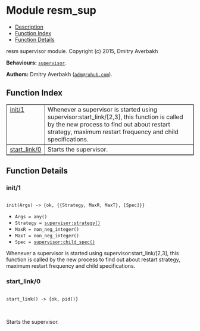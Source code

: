 

# Module resm_sup #
* [Description](#description)
* [Function Index](#index)
* [Function Details](#functions)



resm supervisor module.
Copyright (c) 2015, Dmitry Averbakh

__Behaviours:__ [`supervisor`](supervisor.md).

__Authors:__ Dmitry Averbakh ([`adm@ruhub.com`](mailto:adm@ruhub.com)).
<a name="index"></a>

## Function Index ##


<table width="100%" border="1" cellspacing="0" cellpadding="2" summary="function index"><tr><td valign="top"><a href="#init-1">init/1</a></td><td>
Whenever a supervisor is started using supervisor:start_link/[2,3], this function is called by the new process to
find out about restart strategy, maximum restart frequency and child specifications.</td></tr><tr><td valign="top"><a href="#start_link-0">start_link/0</a></td><td>
Starts the supervisor.</td></tr></table>


<a name="functions"></a>

## Function Details ##

<a name="init-1"></a>

### init/1 ###


<pre><code>
init(Args) -&gt; {ok, {{Strategy, MaxR, MaxT}, [Spec]}}
</code></pre>

<ul class="definitions"><li><code>Args = any()</code></li><li><code>Strategy = <a href="supervisor.md#type-strategy">supervisor:strategy()</a></code></li><li><code>MaxR = non_neg_integer()</code></li><li><code>MaxT = non_neg_integer()</code></li><li><code>Spec = <a href="supervisor.md#type-child_spec">supervisor:child_spec()</a></code></li></ul>


Whenever a supervisor is started using supervisor:start_link/[2,3], this function is called by the new process to
find out about restart strategy, maximum restart frequency and child specifications.
<a name="start_link-0"></a>

### start_link/0 ###


<pre><code>
start_link() -&gt; {ok, pid()}
</code></pre>
<br />


Starts the supervisor.
